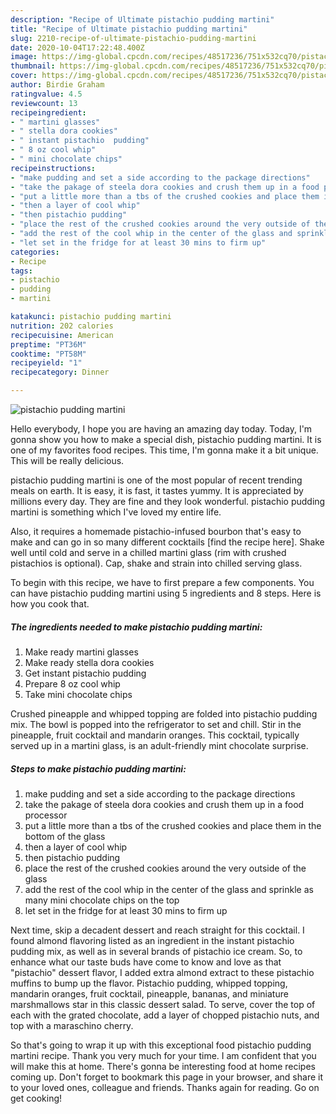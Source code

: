 ```yaml
---
description: "Recipe of Ultimate pistachio pudding martini"
title: "Recipe of Ultimate pistachio pudding martini"
slug: 2210-recipe-of-ultimate-pistachio-pudding-martini
date: 2020-10-04T17:22:48.400Z
image: https://img-global.cpcdn.com/recipes/48517236/751x532cq70/pistachio-pudding-martini-recipe-main-photo.jpg
thumbnail: https://img-global.cpcdn.com/recipes/48517236/751x532cq70/pistachio-pudding-martini-recipe-main-photo.jpg
cover: https://img-global.cpcdn.com/recipes/48517236/751x532cq70/pistachio-pudding-martini-recipe-main-photo.jpg
author: Birdie Graham
ratingvalue: 4.5
reviewcount: 13
recipeingredient:
- " martini glasses"
- " stella dora cookies"
- " instant pistachio  pudding"
- " 8 oz cool whip"
- " mini chocolate chips"
recipeinstructions:
- "make pudding and set a side according to the package directions"
- "take the pakage of steela dora cookies and crush them up in a food processor"
- "put a little more than a tbs of the crushed cookies and place them in the bottom of the glass"
- "then a layer of cool whip"
- "then pistachio pudding"
- "place the rest of the crushed cookies around the very outside of the glass"
- "add the rest of the cool whip in the center of the glass and sprinkle as many mini chocolate chips on the top"
- "let set in the fridge for at least 30 mins to firm up"
categories:
- Recipe
tags:
- pistachio
- pudding
- martini

katakunci: pistachio pudding martini 
nutrition: 202 calories
recipecuisine: American
preptime: "PT36M"
cooktime: "PT58M"
recipeyield: "1"
recipecategory: Dinner

---
```



![pistachio pudding martini](https://img-global.cpcdn.com/recipes/48517236/751x532cq70/pistachio-pudding-martini-recipe-main-photo.jpg)

Hello everybody, I hope you are having an amazing day today. Today, I'm gonna show you how to make a special dish, pistachio pudding martini. It is one of my favorites food recipes. This time, I'm gonna make it a bit unique. This will be really delicious.

pistachio pudding martini is one of the most popular of recent trending meals on earth. It is easy, it is fast, it tastes yummy. It is appreciated by millions every day. They are fine and they look wonderful. pistachio pudding martini is something which I've loved my entire life.

Also, it requires a homemade pistachio-infused bourbon that&#39;s easy to make and can go in so many different cocktails [find the recipe here]. Shake well until cold and serve in a chilled martini glass (rim with crushed pistachios is optional). Cap, shake and strain into chilled serving glass.


To begin with this recipe, we have to first prepare a few components. You can have pistachio pudding martini using 5 ingredients and 8 steps. Here is how you cook that.

<!--inarticleads1-->

##### The ingredients needed to make pistachio pudding martini:

1. Make ready  martini glasses
1. Make ready  stella dora cookies
1. Get  instant pistachio  pudding
1. Prepare  8 oz cool whip
1. Take  mini chocolate chips


Crushed pineapple and whipped topping are folded into pistachio pudding mix. The bowl is popped into the refrigerator to set and chill. Stir in the pineapple, fruit cocktail and mandarin oranges. This cocktail, typically served up in a martini glass, is an adult-friendly mint chocolate surprise. 

<!--inarticleads2-->

##### Steps to make pistachio pudding martini:

1. make pudding and set a side according to the package directions
1. take the pakage of steela dora cookies and crush them up in a food processor
1. put a little more than a tbs of the crushed cookies and place them in the bottom of the glass
1. then a layer of cool whip
1. then pistachio pudding
1. place the rest of the crushed cookies around the very outside of the glass
1. add the rest of the cool whip in the center of the glass and sprinkle as many mini chocolate chips on the top
1. let set in the fridge for at least 30 mins to firm up


Next time, skip a decadent dessert and reach straight for this cocktail. I found almond flavoring listed as an ingredient in the instant pistachio pudding mix, as well as in several brands of pistachio ice cream. So, to enhance what our taste buds have come to know and love as that &#34;pistachio&#34; dessert flavor, I added extra almond extract to these pistachio muffins to bump up the flavor. Pistachio pudding, whipped topping, mandarin oranges, fruit cocktail, pineapple, bananas, and miniature marshmallows star in this classic dessert salad. To serve, cover the top of each with the grated chocolate, add a layer of chopped pistachio nuts, and top with a maraschino cherry. 

So that's going to wrap it up with this exceptional food pistachio pudding martini recipe. Thank you very much for your time. I am confident that you will make this at home. There's gonna be interesting food at home recipes coming up. Don't forget to bookmark this page in your browser, and share it to your loved ones, colleague and friends. Thanks again for reading. Go on get cooking!
